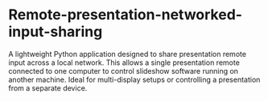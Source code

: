 # Remote-presentation-networked-input-sharing
A lightweight Python application designed to share presentation remote input across a local network. This allows a single presentation remote connected to one computer to control slideshow software running on another machine. Ideal for multi-display setups or controlling a presentation from a separate device.
